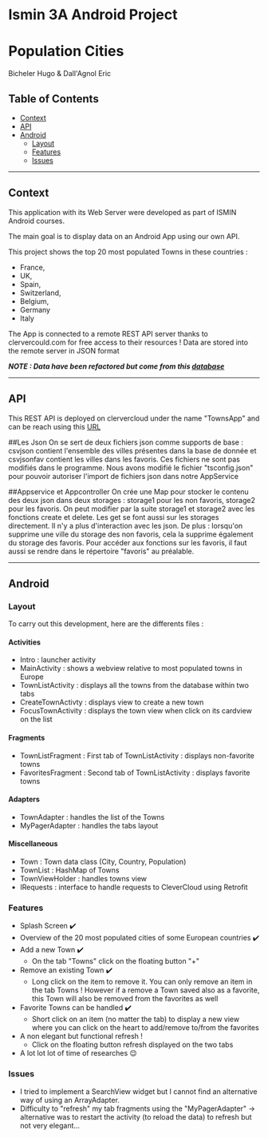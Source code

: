 # Ismin 3A Android Project
# Population Cities
Bicheler Hugo & Dall'Agnol Eric

## Table of Contents

- [Context](#context)
- [API](#api)
- [Android](#android)
  - [Layout](#layout)
  - [Features](#features)
  - [Issues](#issues)







-------

## Context

This application  with its Web Server were developed as part of ISMIN Android courses.

The main goal is to display data on an Android App using our own API.

This project shows the top 20 most populated Towns in these countries : 
- France, 
- UK, 
- Spain, 
- Switzerland, 
- Belgium, 
- Germany
- Italy


The App is connected to a remote REST API server thanks to clervercould.com for free access to their resources ! Data are stored into the remote server in JSON format


***NOTE : Data have been refactored but come from this [database](https://data.opendatasoft.com/explore/dataset/worldcitiespop%40public/table/?disjunctive.country&timezone=Europe%2FBerlin&sort=population&dataChart=eyJxdWVyaWVzIjpbeyJjaGFydHMiOlt7InR5cGUiOiJsaW5lIiwiZnVuYyI6Ik1BWCIsInlBeGlzIjoicG9wdWxhdGlvbiIsInNjaWVudGlmaWNEaXNwbGF5Ijp0cnVlLCJjb2xvciI6IiMyQzNGNTYifV0sInhBeGlzIjoiY291bnRyeSIsIm1heHBvaW50cyI6MjAwLCJzb3J0IjoiIiwiY29uZmlnIjp7ImRhdGFzZXQiOiJ3b3JsZGNpdGllc3BvcEBwdWJsaWMiLCJvcHRpb25zIjp7ImRpc2p1bmN0aXZlLmNvdW50cnkiOnRydWUsInRpbWV6b25lIjoiRXVyb3BlL0JlcmxpbiJ9fX1dLCJ0aW1lc2NhbGUiOiIiLCJkaXNwbGF5TGVnZW5kIjp0cnVlLCJhbGlnbk1vbnRoIjp0cnVlfQ%3D%3D)***

-------

## API

This REST API is deployed on clervercloud under the name "TownsApp" and can be reach using this [URL](https://towns-app.cleverapps.io/)

##Les Json
On se sert de deux fichiers json comme supports de base : csvjson contient l'ensemble des villes présentes
dans la base de donnée et csvjsonfav contient les villes dans les favoris. Ces fichiers ne sont pas modifiés dans le programme.
Nous avons modifié le fichier "tsconfig.json" pour pouvoir autoriser l'import de fichiers json dans notre AppService

##Appservice et Appcontroller
On crée une Map pour stocker le contenu des deux json dans deux storages : storage1 pour les non favoris, storage2 pour les favoris.
On peut modifier par la suite storage1 et storage2 avec les fonctions create et delete. Les get se font aussi sur les storages 
directement. Il n'y a plus d'interaction avec les json. De plus : lorsqu'on supprime une ville du storage des non favoris, 
cela la supprime également du storage des favoris. Pour accéder aux fonctions sur les favoris, il faut aussi se rendre dans le répertoire 
"favoris" au préalable.

-------

## Android



### Layout

To carry out this development, here are the differents files :

#### Activities

- Intro : launcher activity
- MainActivity : shows a webview relative to most populated towns in Europe
- TownListActivity : displays all the towns from the database within two tabs
- CreateTownActivty : displays view to create a new town
- FocusTownActivity : displays the town view when click on its cardview on the list

#### Fragments

- TownListFragment : First tab of TownListActivity : displays non-favorite towns
- FavoritesFragment : Second tab of TownListActivity : displays favorite towns

#### Adapters

- TownAdapter : handles the list of the Towns
- MyPagerAdapter : handles the tabs layout

#### Miscellaneous

- Town : Town data class (City, Country, Population)
- TownList : HashMap of Towns
- TownViewHolder : handles towns view
- IRequests : interface to handle requests to CleverCloud using Retrofit


### Features

- Splash Screen :heavy_check_mark:
- Overview of the 20 most populated cities of some European countries :heavy_check_mark:
- Add a new Town :heavy_check_mark:
  - On the tab "Towns" click on the floating button "+"
- Remove an existing Town :heavy_check_mark:
  - Long click on the item to remove it. You can only remove an item in the tab Towns ! However if a remove a Town saved also as a favorite, this Town will also be removed from the favorites as well
- Favorite Towns can be handled :heavy_check_mark:
  - Short click on an item (no matter the tab) to display a new view where you can click on the heart to add/remove to/from the favorites
- A non elegant but functional refresh !
  - Click on the floating button refresh displayed on the two tabs
- A lot lot lot of time of researches :relieved:

### Issues

- I tried to implement a SearchView widget but I cannot find an alternative way of using an ArrayAdapter.
- Difficulty to "refresh" my tab fragments using the "MyPagerAdapter" -> alternative was to restart the activity (to reload the data) to refresh but not very elegant...


